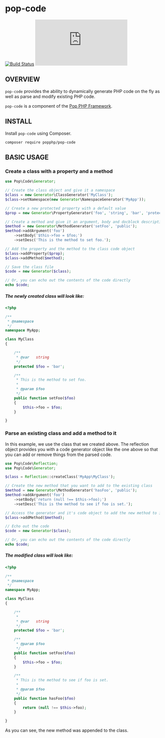 pop-code
========

[![Build Status](https://travis-ci.org/popphp/pop-code.svg?branch=master)](https://travis-ci.org/popphp/pop-code)
[![Coverage Status](http://cc.popphp.org/coverage.php?comp=pop-code)](http://cc.popphp.org/pop-code/)

OVERVIEW
--------
`pop-code` provides the ability to dynamically generate PHP code on the fly
as well as parse and modify existing PHP code.

`pop-code` is a component of the [Pop PHP Framework](http://www.popphp.org/).

INSTALL
-------

Install `pop-code` using Composer.

    composer require popphp/pop-code

BASIC USAGE
-----------

### Create a class with a property and a method

```php
use Pop\Code\Generator;

// Create the class object and give it a namespace
$class = new Generator\ClassGenerator('MyClass');
$class->setNamespace(new Generator\NamespaceGenerator('MyApp'));

// Create a new protected property with a default value
$prop = new Generator\PropertyGenerator('foo', 'string', 'bar', 'protected');

// Create a method and give it an argument, body and docblock description
$method = new Generator\MethodGenerator('setFoo', 'public');
$method->addArgument('foo')
    ->setBody('$this->foo = $foo;')
    ->setDesc('This is the method to set foo.');

// Add the property and the method to the class code object
$class->addProperty($prop);
$class->addMethod($method);

// Save the class file
$code = new Generator($class);

// Or, you can echo out the contents of the code directly
echo $code;
```

##### The newly created class will look like:

```php
<?php

/**
 * @namespace 
 */
namespace MyApp;

class MyClass
{

    /**
     * @var   string
     */
    protected $foo = 'bar';

    /**
     * This is the method to set foo.
     * 
     * @param $foo
     */
    public function setFoo($foo)
    {
        $this->foo = $foo;
    }

}

```

### Parse an existing class and add a method to it

In this example, we use the class that we created above. The reflection object provides
you with a code generator object like the one above so that you can add or remove things
from the parsed code.

```php
use Pop\Code\Reflection;
use Pop\Code\Generator;

$class = Reflection::createClass('MyApp\MyClass');

// Create the new method that you want to add to the existing class
$method = new Generator\MethodGenerator('hasFoo', 'public');
$method->addArgument('foo')
    ->setBody('return (null !== $this->foo);')
    ->setDesc('This is the method to see if foo is set.');

// Access the generator and it's code object to add the new method to it
$class->addMethod($method);

// Echo out the code
$code = new Generator($class);

// Or, you can echo out the contents of the code directly
echo $code;
```

##### The modified class will look like:

```php
<?php

/**
 * @namespace 
 */
namespace MyApp;

class MyClass
{

    /**
     * 
     * @var   string
     */
    protected $foo = 'bar';

    /**
     * @param $foo
     */
    public function setFoo($foo)
    {
        $this->foo = $foo;
    }

    /**
     * This is the method to see if foo is set.
     * 
     * @param $foo
     */
    public function hasFoo($foo)
    {
        return (null !== $this->foo);
    }

}

```

As you can see, the new method was appended to the class.
